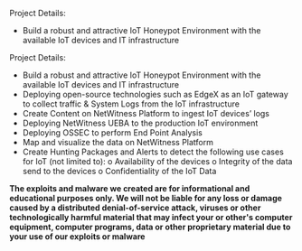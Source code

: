 Project Details:
  - Build a robust and attractive IoT Honeypot Environment with the available IoT devices and IT infrastructure

Project Details:
  - Build a robust and attractive IoT Honeypot Environment with the available IoT devices and IT infrastructure
  - Deploying open-source technologies such as EdgeX as an IoT gateway to collect traffic & System Logs
  from the IoT infrastructure
  - Create Content on NetWitness Platform to ingest IoT devices’ logs
  - Deploying NetWitness UEBA to the production IoT environment
  - Deploying OSSEC to perform End Point Analysis
  - Map and visualize the data on NetWitness Platform
  - Create Hunting Packages and Alerts to detect the following use cases for IoT (not limited to):
    o Availability of the devices
    o Integrity of the data send to the devices
    o Confidentiality of the IoT Data


**The exploits and malware we created are for informational and educational purposes only. We will not be liable for any loss or damage caused by a distributed denial-of-service attack, viruses or other technologically harmful material that may infect your or other's computer equipment, computer programs, data or other proprietary material due to your use of our exploits or malware**
